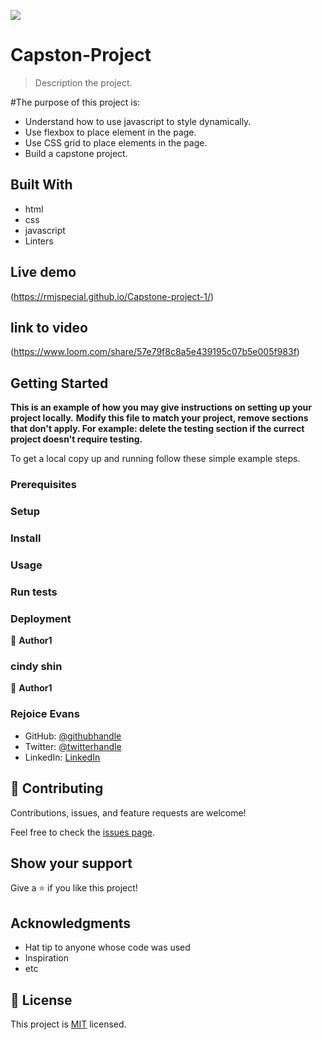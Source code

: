 ![](https://img.shields.io/badge/Microverse-blueviolet)

# Capston-Project

> Description the project.

#The purpose of this project is:

- Understand how to use javascript to style dynamically.
- Use flexbox to place element in the page.
- Use CSS grid to place elements in the page.
- Build a capstone project.

## Built With

- html
- css
- javascript
- Linters


## Live demo

(https://rmjspecial.github.io/Capstone-project-1/)

## link to video
(https://www.loom.com/share/57e79f8c8a5e439195c07b5e005f983f)
 

## Getting Started

**This is an example of how you may give instructions on setting up your project locally.**
**Modify this file to match your project, remove sections that don't apply. For example: delete the testing section if the currect project doesn't require testing.**


To get a local copy up and running follow these simple example steps.

### Prerequisites

### Setup

### Install

### Usage

### Run tests

### Deployment

👤 **Author1**

### cindy shin

👤 **Author1**

### Rejoice Evans
- GitHub: [@githubhandle]( https://github.com/rmjspecial)
- Twitter: [@twitterhandle](https://twitter.com/rmjspecial2)
- LinkedIn: [LinkedIn](https://www.linkedin.com/in/rejoice-evans-74882122a/)


## 🤝 Contributing

Contributions, issues, and feature requests are welcome!

Feel free to check the [issues page](../../issues/).

## Show your support

Give a ⭐️ if you like this project!

## Acknowledgments

- Hat tip to anyone whose code was used
- Inspiration
- etc

## 📝 License

This project is [MIT](./MIT.md) licensed.
